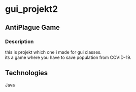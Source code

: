  <h1>gui_projekt2</h1>
<h2>AntiPlague Game</h2>

<h3>Description</h3>
<p>
this is projekt which one i made for gui classes.<br>
its a game where you have to save population from COVID-19.<br>
</p>

<h2>Technologies</h2>
<p>Java</p>




